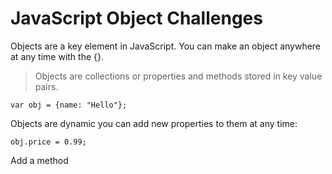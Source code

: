 # JavaScript Object Challenges

Objects are a key element in JavaScript. You can make an object anywhere at any time 
with the {}. 

> Objects are collections or properties and methods stored in key value pairs. 

`var obj = {name: "Hello"};`

Objects are dynamic you can add new properties to them at any time: 

`obj.price = 0.99;`

Add a method

